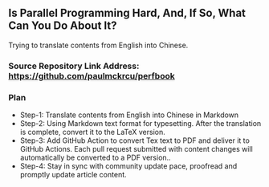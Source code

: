 ## Is Parallel Programming Hard, And, If So, What Can You Do About It?

Trying to translate contents from English into Chinese.

### Source Repository Link Address: https://github.com/paulmckrcu/perfbook

### Plan 

* Step-1: Translate contents from English into Chinese in Markdown 
* Step-2: Using Markdown text format for typesetting. After the translation is complete, convert it to the LaTeX version.
* Step-3: Add GitHub Action to convert Tex text to PDF and deliver it to GitHub Actions. Each pull request submitted with content changes will automatically be converted to a PDF version..
* Step-4: Stay in sync with community update pace, proofread and promptly update article content.  
